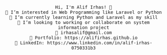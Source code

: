 <p align="center">
  <samp>
    Hi, I'm Alif Irhas! 👋 <br>
    👀 I’m interested in Web Programming like Laravel or Python  <br>
    🌱 I’m currently learning Python and Laravel as my skill <br>
    💞️ I’m looking to working or collaborate on system information project <br>
    📧 irhasalif@gmail.com <br>
    🎨 Portfolio: https://alifirhas.github.io <br>
    💼 LinkedIn: https://www.linkedin.com/in/alif-irhas-0750331b3 <br>
  </samp>
</p>
